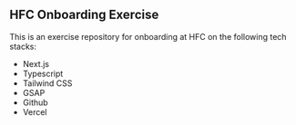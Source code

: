 ## HFC Onboarding Exercise

This is an exercise repository for onboarding at HFC on the following tech stacks:

- Next.js
- Typescript
- Tailwind CSS
- GSAP
- Github
- Vercel